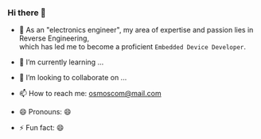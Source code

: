 ### Hi there 👋


- 🔭 As an "electronics engineer", my area of expertise and passion lies in Reverse Engineering,  
      which has led me to become a proficient `Embedded Device Developer`.

- 🌱 I’m currently learning ...

- 👯 I’m looking to collaborate on ...


- 📫 How to reach me: osmoscom@mail.com

- 😄 Pronouns: 😄

- ⚡ Fun fact: 😄

